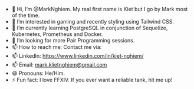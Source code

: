 - 👋 Hi, I’m @MarkNghiem. My real first name is Kiet but I go by Mark most of the time.
- 👀 I’m interested in gaming and recently styling using Tailwind CSS.
- 🌱 I’m currently learning PostgreSQL in conjunction of Sequelize, Kubernetes, Prometheus and Docker.
- 💞️ I’m looking for more Pair Programming sessions.
- 📫 How to reach me: Contact me via:
- 📫 LinkedIn: https://www.linkedin.com/in/kiet-nghiem/
- 📫 Email: mark.klietnghiem@gmail.com
- 😄 Pronouns: He/Him.
- ⚡ Fun fact: I love FFXIV. If you ever want a reliable tank, hit me up!

<!---
MarkNghiem/MarkNghiem is a ✨ special ✨ repository because its `README.md` (this file) appears on your GitHub profile.
You can click the Preview link to take a look at your changes.
--->
